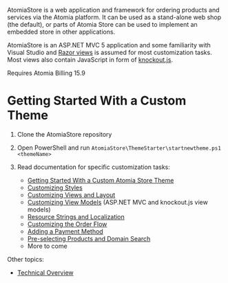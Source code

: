 AtomiaStore is a web application and framework for ordering products and services via the Atomia platform. It can be used as a stand-alone web shop (the default), or parts of Atomia Store can be used to implement an embedded store in other applications.

AtomiaStore is an ASP.NET MVC 5 application and some familiarity with Visual Studio and [Razor views](http://www.asp.net/mvc/overview/views) is assumed for most customization tasks. Most views also contain JavaScript in form of [knockout.js](http://www.knockoutjs.com).

Requires Atomia Billing 15.9

Getting Started With a Custom Theme
===================================

1. Clone the AtomiaStore repository
2. Open PowerShell and run `AtomiaStore\ThemeStarter\startnewtheme.ps1 <themeName>`
3. Read documentation for specific customization tasks:
 
    * [Getting Started With a Custom Atomia Store Theme](Documentation/getting-started-with-a-new-theme.md)
    * [Customizing Styles](Documentation/customizing-styles.md)
    * [Customizing Views and Layout](Documentation/customizing-views-and-layout.md)
    * [Customizing View Models](Documentation/customizing-view-models.md) (ASP.NET MVC and knockout.js view models)
    * [Resource Strings and Localization](Documentation/resource-strings-and-localization.md)
    * [Customizing the Order Flow](Documentation/customizing-the-orderflow.md)
    * [Adding a Payment Method](Documentation/adding-a-payment-method.md)
    * [Pre-selecting Products and Domain Search](Documentation/preselecting-products-and-domain-search.md)
    * More to come

Other topics:

* [Technical Overview](Documentation/technical-overview.md)



